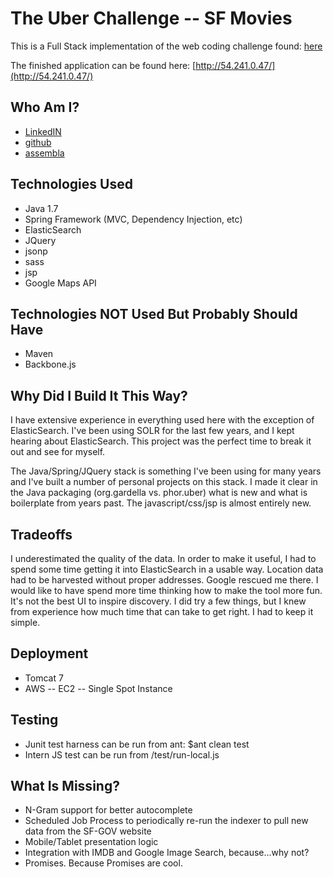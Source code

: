 The Uber Challenge -- SF Movies
===================
This is a Full Stack implementation of the web coding challenge 
found: [here](https://github.com/uber/coding-challenge-tools)

The finished application can be found here: [http://54.241.0.47/](http://54.241.0.47/)

Who Am I?
---------
* [LinkedIN](https://www.linkedin.com/in/bengardella)
* [github](https://github.com/bgardella)
* [assembla](https://www.assembla.com/profile/bgardella)


Technologies Used
-----------------
* Java 1.7
* Spring Framework (MVC, Dependency Injection, etc)
* ElasticSearch
* JQuery
* jsonp
* sass
* jsp
* Google Maps API

Technologies NOT Used But Probably Should Have
----------------------------------------------
* Maven
* Backbone.js

Why Did I Build It This Way? 
----------------------------
I have extensive experience in everything used here with the exception 
of ElasticSearch.  I've been using SOLR for the last few years, and I 
kept hearing about ElasticSearch.  This project was the perfect time to 
break it out and see for myself.  

The Java/Spring/JQuery stack is something I've been using for many years and
I've built a number of personal projects on this stack. I made it clear in 
the Java packaging (org.gardella vs. phor.uber) what is new and what is boilerplate 
from years past.  The javascript/css/jsp is almost entirely new.  

Tradeoffs
---------
I underestimated the quality of the data.  In order to make it useful, I had 
to spend some time getting it into ElasticSearch in a usable way.  Location data
had to be harvested without proper addresses.  Google rescued me there. I would
like to have spend more time thinking how to make the tool more fun.  It's not 
the best UI to inspire discovery.  I did try a few things, but I knew from 
experience how much time that can take to get right.  I had to keep it simple.

Deployment
----------
* Tomcat 7
* AWS -- EC2 -- Single Spot Instance 

Testing
--------
* Junit test harness can be run from ant:  $ant clean test
* Intern JS test can be run from /test/run-local.js

What Is Missing?
----------------
* N-Gram support for better autocomplete
* Scheduled Job Process to periodically re-run the indexer to pull new data from the 
SF-GOV website
* Mobile/Tablet presentation logic 
* Integration with IMDB and Google Image Search, because...why not?
* Promises.  Because Promises are cool.


